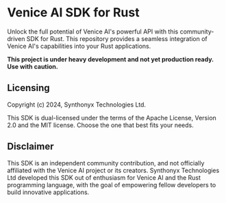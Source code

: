 # Venice AI SDK for Rust

Unlock the full potential of Venice AI's powerful API with this community-driven SDK for Rust. This repository provides a seamless integration of Venice AI's capabilities into your Rust applications.

**This project is under heavy development and not yet production ready. Use with caution.**

## Licensing

Copyright (c) 2024, Synthonyx Technologies Ltd.

This SDK is dual-licensed under the terms of the Apache License, Version 2.0 and the MIT license. Choose the one that best fits your needs.

## Disclaimer

This SDK is an independent community contribution, and not officially affiliated with the Venice AI project or its creators. Synthonyx Technologies Ltd developed this SDK out of enthusiasm for Venice AI and the Rust programming language, with the goal of empowering fellow developers to build innovative applications.
